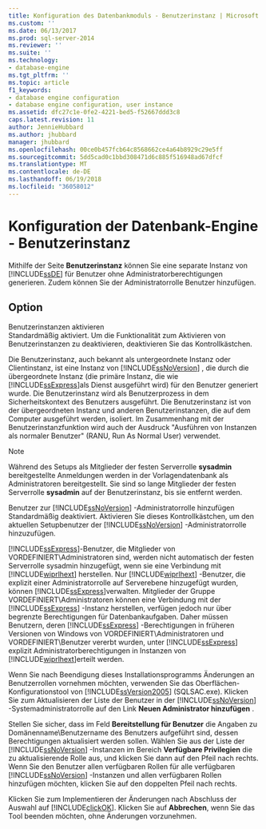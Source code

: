 ```yaml
---
title: Konfiguration des Datenbankmoduls - Benutzerinstanz | Microsoft Docs
ms.custom: ''
ms.date: 06/13/2017
ms.prod: sql-server-2014
ms.reviewer: ''
ms.suite: ''
ms.technology:
- database-engine
ms.tgt_pltfrm: ''
ms.topic: article
f1_keywords:
- database engine configuration
- database engine configuration, user instance
ms.assetid: dfc27c1e-0fe2-4221-bed5-f52667ddd3c8
caps.latest.revision: 11
author: JennieHubbard
ms.author: jhubbard
manager: jhubbard
ms.openlocfilehash: 00ce0b457fcb64c8568662ce4a64b8929c29e5ff
ms.sourcegitcommit: 5dd5cad0c1bbd308471d6c885f516948ad67dfcf
ms.translationtype: MT
ms.contentlocale: de-DE
ms.lasthandoff: 06/19/2018
ms.locfileid: "36058012"
---
```

# <a name="database-engine-configuration---user-instance"></a>Konfiguration der Datenbank-Engine - Benutzerinstanz
  Mithilfe der Seite **Benutzerinstanz** können Sie eine separate Instanz von [!INCLUDE[ssDE](../../includes/ssde-md.md)] für Benutzer ohne Administratorberechtigungen generieren. Zudem können Sie der Administratorrolle Benutzer hinzufügen.  
  
## <a name="option"></a>Option  
 Benutzerinstanzen aktivieren  
 Standardmäßig aktiviert. Um die Funktionalität zum Aktivieren von Benutzerinstanzen zu deaktivieren, deaktivieren Sie das Kontrollkästchen.  
  
 Die Benutzerinstanz, auch bekannt als untergeordnete Instanz oder Clientinstanz, ist eine Instanz von [!INCLUDE[ssNoVersion](../../includes/ssnoversion-md.md)] , die durch die übergeordnete Instanz (die primäre Instanz, die wie [!INCLUDE[ssExpress](../../includes/ssexpress-md.md)]als Dienst ausgeführt wird) für den Benutzer generiert wurde. Die Benutzerinstanz wird als Benutzerprozess in dem Sicherheitskontext des Benutzers ausgeführt. Die Benutzerinstanz ist von der übergeordneten Instanz und anderen Benutzerinstanzen, die auf dem Computer ausgeführt werden, isoliert. Im Zusammenhang mit der Benutzerinstanzfunktion wird auch der Ausdruck "Ausführen von Instanzen als normaler Benutzer" (RANU, Run As Normal User) verwendet.  
  
> [!NOTE]  
>  Während des Setups als Mitglieder der festen Serverrolle **sysadmin** bereitgestellte Anmeldungen werden in der Vorlagendatenbank als Administratoren bereitgestellt. Sie sind so lange Mitglieder der festen Serverrolle **sysadmin** auf der Benutzerinstanz, bis sie entfernt werden.  
  
 Benutzer zur [!INCLUDE[ssNoVersion](../../includes/ssnoversion-md.md)] -Administratorrolle hinzufügen  
 Standardmäßig deaktiviert. Aktivieren Sie dieses Kontrollkästchen, um den aktuellen Setupbenutzer der [!INCLUDE[ssNoVersion](../../includes/ssnoversion-md.md)] -Administratorrolle hinzuzufügen.  
  
 [!INCLUDE[ssExpress](../../includes/ssexpress-md.md)]-Benutzer, die Mitglieder von VORDEFINIERT\Administratoren sind, werden nicht automatisch der festen Serverrolle sysadmin hinzugefügt, wenn sie eine Verbindung mit [!INCLUDE[wiprlhext](../../includes/wiprlhext-md.md)] herstellen. Nur [!INCLUDE[wiprlhext](../../includes/wiprlhext-md.md)] -Benutzer, die explizit einer Administratorrolle auf Serverebene hinzugefügt wurden, können [!INCLUDE[ssExpress](../../includes/ssexpress-md.md)]verwalten. Mitglieder der Gruppe VORDEFINIERT\Administratoren können eine Verbindung mit der [!INCLUDE[ssExpress](../../includes/ssexpress-md.md)] -Instanz herstellen, verfügen jedoch nur über begrenzte Berechtigungen für Datenbankaufgaben. Daher müssen Benutzern, deren [!INCLUDE[ssExpress](../../includes/ssexpress-md.md)] -Berechtigungen in früheren Versionen von Windows von VORDEFINIERT\Administratoren und VORDEFINIERT\Benutzer vererbt wurden, unter [!INCLUDE[ssExpress](../../includes/ssexpress-md.md)] explizit Administratorberechtigungen in Instanzen von [!INCLUDE[wiprlhext](../../includes/wiprlhext-md.md)]erteilt werden.  
  
 Wenn Sie nach Beendigung dieses Installationsprogramms Änderungen an Benutzerrollen vornehmen möchten, verwenden Sie das Oberflächen-Konfigurationstool von [!INCLUDE[ssVersion2005](../../includes/ssversion2005-md.md)] (SQLSAC.exe). Klicken Sie zum Aktualisieren der Liste der Benutzer in der [!INCLUDE[ssNoVersion](../../includes/ssnoversion-md.md)] -Systemadministratorrolle auf den Link **Neuen Administrator hinzufügen** .  
  
 Stellen Sie sicher, dass im Feld **Bereitstellung für Benutzer** die Angaben zu Domänenname\Benutzername des Benutzers aufgeführt sind, dessen Berechtigungen aktualisiert werden sollen. Wählen Sie aus der Liste der [!INCLUDE[ssNoVersion](../../includes/ssnoversion-md.md)] -Instanzen im Bereich **Verfügbare Privilegien** die zu aktualisierende Rolle aus, und klicken Sie dann auf den Pfeil nach rechts. Wenn Sie den Benutzer allen verfügbaren Rollen für alle verfügbaren [!INCLUDE[ssNoVersion](../../includes/ssnoversion-md.md)] -Instanzen und allen verfügbaren Rollen hinzufügen möchten, klicken Sie auf den doppelten Pfeil nach rechts.  
  
 Klicken Sie zum Implementieren der Änderungen nach Abschluss der Auswahl auf [!INCLUDE[clickOK](../../includes/clickok-md.md)]. Klicken Sie auf **Abbrechen**, wenn Sie das Tool beenden möchten, ohne Änderungen vorzunehmen.  
  
  
